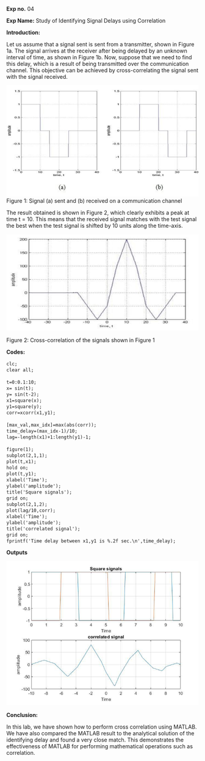 **Exp no.** 04

**Exp Name:** Study of Identifying Signal Delays using Correlation

**Introduction:**

 Let us assume that a signal sent is sent from a transmitter, shown in Figure 1a. The signal arrives at the receiver after being delayed by an unknown interval of time, as shown in Figure 1b. Now, suppose that we need to find this delay, which is a result of being transmitted over the communication channel. This objective can be achieved by cross-correlating the signal sent with the signal received.
 
 ![Alt text](1.png) Figure 1: Signal (a) sent and (b) received on a communication channel
 
  The result obtained is shown in Figure 2, which clearly exhibits a peak at time t = 10. This means that the received signal matches with the test signal the best when the test signal is shifted by 10 units along the time-axis. 

  ![ ](2.png) 
  
 Figure 2: Cross-correlation of the signals shown in Figure 1

**Codes:**
```
clc;
clear all;

t=0:0.1:10;
x= sin(t);
y= sin(t-2);
x1=square(x);
y1=square(y);
corr=xcorr(x1,y1);

[max_val,max_idx]=max(abs(corr));
time_delay=(max_idx-1)/10;
lag=-length(x1)+1:length(y1)-1;

figure(1);
subplot(2,1,1);
plot(t,x1);
hold on;
plot(t,y1);
xlabel('Time');
ylabel('amplitude');
title('Square signals');
grid on;
subplot(2,1,2);
plot(lag/10,corr);
xlabel('Time');
ylabel('amplitude');
title('correlated signal');
grid on;
fprintf('Time delay between x1,y1 is %.2f sec.\n',time_delay);
```





**Outputs**

![Alt text](image-2.png)


**Conclusion:**

In this lab, we have shown how to perform cross correlation using MATLAB. We have also compared the MATLAB result to the analytical solution of the identifying delay and found a very close match. This demonstrates the effectiveness of MATLAB for performing mathematical operations such as correlation.
